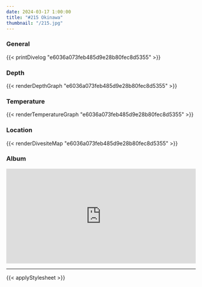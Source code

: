 ```yaml
---
date: 2024-03-17 1:00:00
title: "#215 Okinawa"
thumbnail: "/215.jpg"
---
```


### General

{{< printDivelog "e6036a073feb485d9e28b80fec8d5355" >}}

### Depth

{{< renderDepthGraph "e6036a073feb485d9e28b80fec8d5355" >}}

### Temperature

{{< renderTemperatureGraph "e6036a073feb485d9e28b80fec8d5355" >}}

### Location

{{< renderDivesiteMap "e6036a073feb485d9e28b80fec8d5355" >}}

### Album

<div class='lr_embed' style='position: relative; padding-bottom: 50%; height: 0; overflow: hidden;'><iframe id='iframe' src='https://lightroom.adobe.com/embed/shares/ff0b70c070964f15b72cac77f1fff3a8/slideshow?background_color=%232D2D2D&color=%23999999' frameborder='0'style='width:100%; height:100%; position: absolute; top:0; left:0;' ></iframe></div>

---

{{< applyStylesheet >}}
